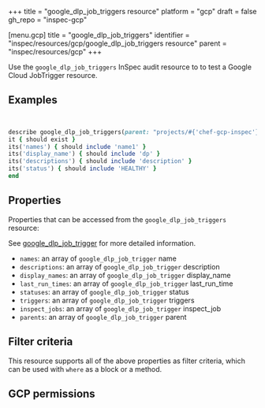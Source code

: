+++
title = "google_dlp_job_triggers resource"
platform = "gcp"
draft = false
gh_repo = "inspec-gcp"

[menu.gcp]
title = "google_dlp_job_triggers"
identifier = "inspec/resources/gcp/google_dlp_job_triggers resource"
parent = "inspec/resources/gcp"
+++

Use the `google_dlp_job_triggers` InSpec audit resource to to test a Google Cloud JobTrigger resource.

## Examples

```ruby


describe google_dlp_job_triggers(parent: "projects/#{'chef-gcp-inspec'}/locations/#{'us-east-2'}") do
it { should exist }
its('names') { should include 'name1' }
its('display_name') { should include 'dp' }
its('descriptions') { should include 'description' }
its('status') { should include 'HEALTHY' }
end

```

## Properties

Properties that can be accessed from the `google_dlp_job_triggers` resource:

See [google_dlp_job_trigger](google_dlp_job_trigger) for more detailed information.

  * `names`: an array of `google_dlp_job_trigger` name
  * `descriptions`: an array of `google_dlp_job_trigger` description
  * `display_names`: an array of `google_dlp_job_trigger` display_name
  * `last_run_times`: an array of `google_dlp_job_trigger` last_run_time
  * `statuses`: an array of `google_dlp_job_trigger` status
  * `triggers`: an array of `google_dlp_job_trigger` triggers
  * `inspect_jobs`: an array of `google_dlp_job_trigger` inspect_job
  * `parents`: an array of `google_dlp_job_trigger` parent

## Filter criteria

This resource supports all of the above properties as filter criteria, which can be used
with `where` as a block or a method.

## GCP permissions
